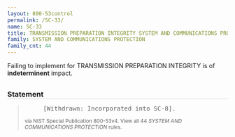 ```yaml
---
layout: 800-53control
permalink: /SC-33/
name: SC-33
title: TRANSMISSION PREPARATION INTEGRITY SYSTEM AND COMMUNICATIONS PROTECTION
family: SYSTEM AND COMMUNICATIONS PROTECTION
family_cnt: 44
---
```

<p class="text-">Failing to implement for TRANSMISSION PREPARATION INTEGRITY is of <b>indeterminent</b> impact.</p>

<h3 style="border-bottom:1px solid #ddd;margin:30px 0 8px 0;">Statement</h3>
<blockquote>
<pre>     [Withdrawn: Incorporated into SC-8]. 
</pre>
<p><small>via NIST Special Publication 800-53v4. View all 44 <i>SYSTEM AND COMMUNICATIONS PROTECTION</i> rules. <a href="/cce/ssg/group/$Group_id"><span class="glyphicon glyphicon-link"></span></a> </small></p>
</blockquote>

